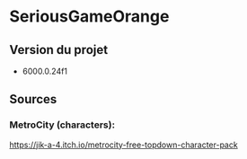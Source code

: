 # SeriousGameOrange

## Version du projet

- 6000.0.24f1

## Sources

### MetroCity (characters):
https://jik-a-4.itch.io/metrocity-free-topdown-character-pack
